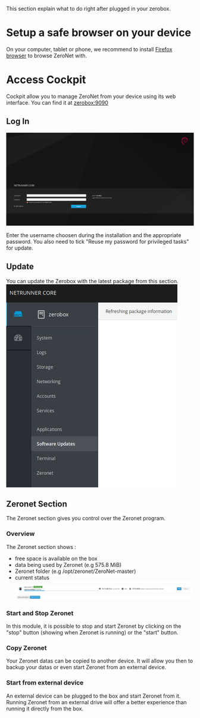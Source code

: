 This section explain what to do right after plugged in your zerobox.

# Setup a safe browser on your device

On your computer, tablet or phone, we recommend to install [Firefox browser](https://www.mozilla.org/en-US/firefox/) to browse ZeroNet with.

# Access Cockpit

Cockpit allow you to manage ZeroNet from your device using its web interface. You can find it at [zerobox:9090](http://zerobox:9090)

## Log In

![Cockpit Log In](img/cockpit-login.png)

Enter the username choosen during the installation and the appropriate password. You also need to tick "Reuse my password for privileged tasks" for update.

## Update

You can update the Zerobox with the latest package from this section.
![Cockpit Update](img/cockpit-update.png)

## Zeronet Section

The Zeronet section gives you control over the Zeronet program.

### Overview

The Zeronet section shows :
 * free space is available on the box
 * data being used by Zeronet (e.g 575.8 MiB)
 * Zeronet folder (e.g /opt/zeronet/ZeroNet-master)
 * current status
![Cockpit Zeronet](img/cockpit-zeronet.png)

### Start and Stop Zeronet

In this module, it is possible to stop and start Zeronet by clicking on the "stop" button (showing when Zeronet is running) or the "start" button.

### Copy Zeronet

Your Zeronet datas can be copied to another device. It will allow you then to backup your datas or even start Zeronet from an external device.

### Start from external device

An external device can be plugged to the box and start Zeronet from it. Running Zeronet from an external drive will offer a better experience than running it directly from the box.
